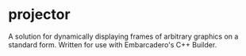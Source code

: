 projector
=========

A solution for dynamically displaying frames of arbitrary graphics on a standard form. Written for use with Embarcadero's C++ Builder.
